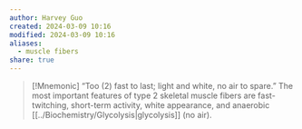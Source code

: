 ```yaml
---
author: Harvey Guo
created: 2024-03-09 10:16
modified: 2024-03-09 10:16
aliases:
  - muscle fibers
share: true
---
```


>[!Mnemonic] 
>“Too (2) fast to last; light and white, no air to spare.” The most important features of type 2 skeletal muscle fibers are fast-twitching, short-term activity, white appearance, and anaerobic [[../Biochemistry/Glycolysis|glycolysis]] (no air).